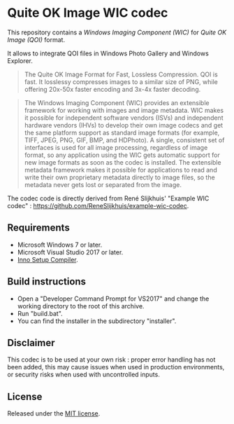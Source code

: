 # Quite OK Image WIC codec

This repository contains a *Windows Imaging Component (WIC)* for *Quite OK Image (QOI)* format.

It allows to integrate QOI files in Windows Photo Gallery and Windows Explorer.

> The Quite OK Image Format for Fast, Lossless Compression. QOI is fast. It losslessy compresses images to a similar size of PNG, while offering 20x-50x faster encoding and 3x-4x faster decoding. 

> The Windows Imaging Component (WIC) provides an extensible framework for working with images and image metadata. WIC makes it possible for independent software vendors (ISVs) and independent hardware vendors (IHVs) to develop their own image codecs and get the same platform support as standard image formats (for example, TIFF, JPEG, PNG, GIF, BMP, and HDPhoto). A single, consistent set of interfaces is used for all image processing, regardless of image format, so any application using the WIC gets automatic support for new image formats as soon as the codec is installed. The extensible metadata framework makes it possible for applications to read and write their own proprietary metadata directly to image files, so the metadata never gets lost or separated from the image.  

The codec code is directly derived from René Slijkhuis' "Example WIC codec" : https://github.com/ReneSlijkhuis/example-wic-codec.

## Requirements
* Microsoft Windows 7 or later.
* Microsoft Visual Studio 2017 or later.
* [Inno Setup Compiler](http://www.jrsoftware.org/).

## Build instructions
* Open a "Developer Command Prompt for VS2017" and change the working directory to the root of this archive.
* Run "build.bat".
* You can find the installer in the subdirectory "installer".

## Disclaimer
This codec is to be used at your own risk : proper error handling has not been added, this may cause issues when used in production environments, or security risks when used with uncontrolled inputs.

## License
Released under the [MIT license](https://en.wikipedia.org/wiki/MIT_License).
